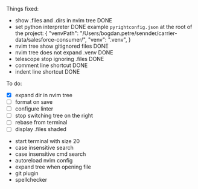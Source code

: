 Things fixed:
- show .files and .dirs in nvim tree DONE
- set python interpreter DONE
example `pyrightconfig.json` at the root of the project:
{
    "venvPath": "/Users/bogdan.petre/sennder/carrier-data/salesforce-consumer/",
    "venv": ".venv",
}
- nvim tree show gitignored files DONE
- nvim tree does not expand .venv DONE 
- telescope stop ignoring .files DONE 
- comment line shortcut DONE
- indent line shortcut DONE


To do:
- [x] expand dir in nvim tree
- [ ] format on save
- [ ] configure linter
- [ ] stop switching tree on the right
- [ ] rebase from terminal
- [ ] display .files shaded
- start terminal with size 20
- case insensitive search 
- case insensitive cmd search
- autoreload nvim config
- expand tree when opening file
- git plugin
- spellchecker 
